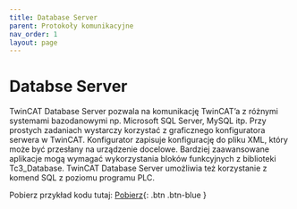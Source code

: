 ```yaml
---
title: Database Server
parent: Protokoły komunikacyjne
nav_order: 1
layout: page
---
```



# Databse Server

TwinCAT Database Server pozwala na komunikację TwinCAT’a z różnymi systemami bazodanowymi np.
Microsoft SQL Server, MySQL itp. Przy prostych zadaniach wystarczy korzystać z graficznego konfiguratora serwera
w TwinCAT. Konfigurator zapisuje konfigurację do pliku XML, który może być przesłany na urządzenie docelowe.
Bardziej zaawansowane aplikacje mogą wymagać wykorzystania bloków funkcyjnych z biblioteki Tc3_Database.
TwinCAT Database Server umożliwia też korzystanie z komend SQL z poziomu programu PLC.

Pobierz przykład kodu tutaj:
[Pobierz](https://github.com/BA-PL/Tx6420-DataBase/archive/refs/heads/main.zip){: .btn .btn-blue }